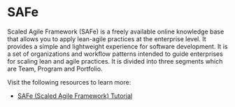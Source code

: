 # SAFe

Scaled Agile Framework (SAFe) is a freely available online knowledge base that allows you to apply lean-agile practices at the enterprise level. It provides a simple and lightweight experience for software development. It is a set of organizations and workflow patterns intended to guide enterprises for scaling lean and agile practices. It is divided into three segments which are Team, Program and Portfolio.

Visit the following resources to learn more:

- [SAFe (Scaled Agile Framework) Tutorial](https://www.guru99.com/scaled-agile-framework.html)